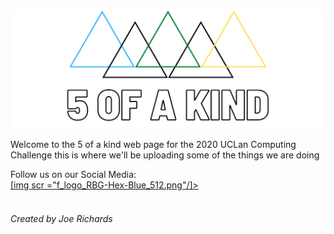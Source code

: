 <img src="Facebook%20Banner.png" /><br/>

Welcome to the 5 of a kind web page for the 2020 UCLan Computing Challenge this is where we'll be uploading some of the things we are doing


Follow us on our Social Media: <br/>
<a href="https://www.facebook.com/fiveofakindltd">[img scr ="f_logo_RBG-Hex-Blue_512.png"/]> <br/>  [<img scr="Twitter_Logo_Blue.png"/>](https://twitter.com/5ofaKindLTD1)

###### Created by Joe Richards
